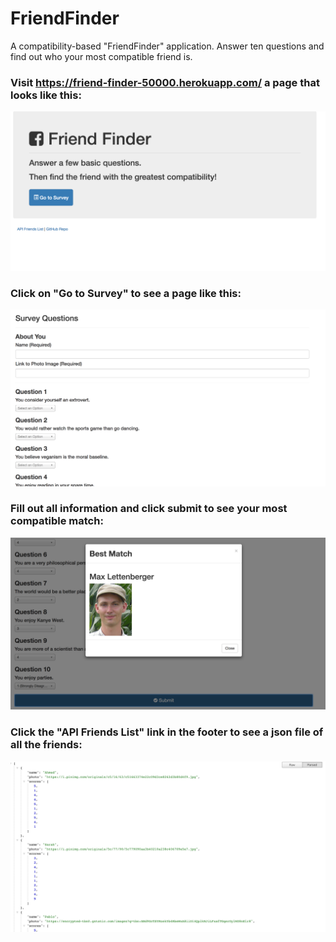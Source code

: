# FriendFinder
A compatibility-based "FriendFinder" application. Answer ten questions and find out who your most compatible friend is.

### Visit https://friend-finder-50000.herokuapp.com/ a page that looks like this:

![FriendFinder](home.png)

### Click on "Go to Survey" to see a page like this:

![FriendFinder](survey.png)

### Fill out all information and click submit to see your most compatible match:

![FriendFinder](match.png)

### Click the "API Friends List" link in the footer to see a json file of all the friends:

![FriendFinder](friends.png)



